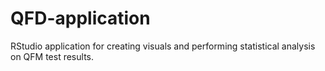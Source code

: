 # QFD-application
RStudio application for creating visuals and performing statistical analysis on QFM test results.
